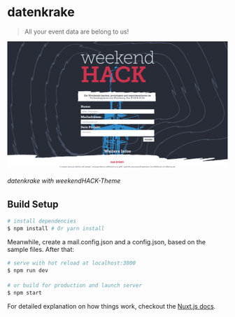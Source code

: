 # datenkrake

> All your event data are belong to us!

![](/doc/img/weekendhack-theme.png)
###### datenkrake with weekendHACK-Theme

## Build Setup

``` bash
# install dependencies
$ npm install # Or yarn install
```
Meanwhile, create a mail.config.json and a config.json, based on the sample files. After that:

```bash
# serve with hot reload at localhost:3000
$ npm run dev

# or build for production and launch server
$ npm start

```

For detailed explanation on how things work, checkout the [Nuxt.js docs](https://github.com/nuxt/nuxt.js).
